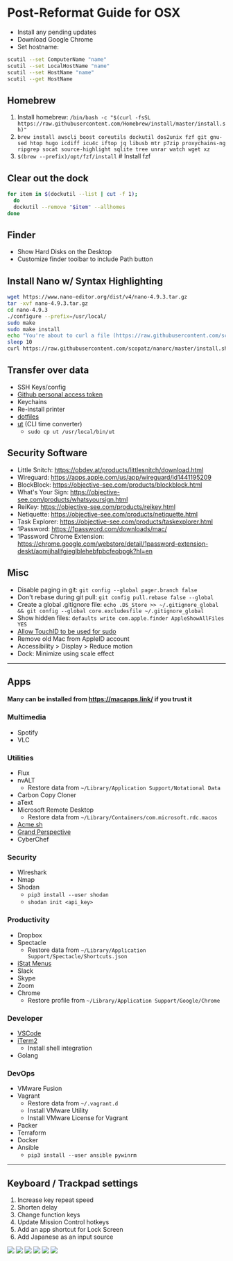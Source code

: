 # Post-Reformat Guide for OSX

* Install any pending updates
* Download Google Chrome
* Set hostname:
```bash
scutil --set ComputerName "name"
scutil --set LocalHostName "name"
scutil --set HostName "name"
scutil --get HostName
```

## Homebrew
1. Install homebrew: `/bin/bash -c "$(curl -fsSL https://raw.githubusercontent.com/Homebrew/install/master/install.sh)"`
2. ```brew install awscli boost coreutils dockutil dos2unix fzf git gnu-sed htop hugo icdiff icu4c iftop jq libusb mtr p7zip proxychains-ng ripgrep socat source-highlight sqlite tree unrar watch wget xz```
3. `$(brew --prefix)/opt/fzf/install` # Install fzf

## Clear out the dock
```bash
for item in $(dockutil --list | cut -f 1);
  do
  dockutil --remove "$item" --allhomes
done
```

## Finder
* Show Hard Disks on the Desktop
* Customize finder toolbar to include Path button

## Install Nano w/ Syntax Highlighting
```bash
wget https://www.nano-editor.org/dist/v4/nano-4.9.3.tar.gz
tar -xvf nano-4.9.3.tar.gz
cd nano-4.9.3
./configure --prefix=/usr/local/
sudo make
sudo make install
echo "You're about to curl a file (https://raw.githubusercontent.com/scopatz/nanorc/master/install.sh) and pipe it to sh. You have 10 seconds to abort..."
sleep 10
curl https://raw.githubusercontent.com/scopatz/nanorc/master/install.sh | sh
```

## Transfer over data
* SSH Keys/config
* [Github personal access token](https://github.com/settings/tokens/)
* Keychains
* Re-install printer
* [dotfiles](dotfiles/)
* [ut](files/ut) (CLI time converter)
  * `sudo cp ut /usr/local/bin/ut`

## Security Software
* Little Snitch: https://obdev.at/products/littlesnitch/download.html
* Wireguard: https://apps.apple.com/us/app/wireguard/id1441195209
* BlockBlock: https://objective-see.com/products/blockblock.html
* What's Your Sign: https://objective-see.com/products/whatsyoursign.html
* ReiKey: https://objective-see.com/products/reikey.html
* Netiquette: https://objective-see.com/products/netiquette.html
* Task Explorer: https://objective-see.com/products/taskexplorer.html
* 1Password: https://1password.com/downloads/mac/
* 1Password Chrome Extension: https://chrome.google.com/webstore/detail/1password-extension-deskt/aomjjhallfgjeglblehebfpbcfeobpgk?hl=en

## Misc
* Disable paging in git: `git config --global pager.branch false`
* Don't rebase during git pull: `git config pull.rebase false --global`
* Create a global .gitignore file: `echo .DS_Store >> ~/.gitignore_global && git config --global core.excludesfile ~/.gitignore_global`
* Show hidden files: `defaults write com.apple.finder AppleShowAllFiles YES`
* [Allow TouchID to be used for sudo](https://dev.to/equiman/how-to-use-macos-s-touch-id-on-terminal-5fh)
* Remove old Mac from AppleID account
* Accessibility > Display > Reduce motion
* Dock: Minimize using scale effect

---

## Apps
#### Many can be installed from https://macapps.link/ if you trust it

### Multimedia
* Spotify
* VLC

### Utilities
* Flux
* nvALT
  * Restore data from `~/Library/Application Support/Notational Data`
* Carbon Copy Cloner
* aText
* Microsoft Remote Desktop
    * Restore data from `~/Library/Containers/com.microsoft.rdc.macos`
* [Acme.sh](https://github.com/acmesh-official/acme.sh)
* [Grand Perspective](https://apps.apple.com/us/app/grandperspective/id1111570163?mt=12)
* CyberChef

### Security
* Wireshark
* Nmap
* Shodan
    * `pip3 install --user shodan`
    * `shodan init <api_key>`

### Productivity
* Dropbox
* Spectacle
  * Restore data from `~/Library/Application Support/Spectacle/Shortcuts.json`
* [iStat Menus](configs/iStat.ismp) 
* Slack
* Skype 
* Zoom
* Chrome
    * Restore profile from `~/Library/Application Support/Google/Chrome`

### Developer
* [VSCode](https://marketplace.visualstudio.com/items?itemName=Shan.code-settings-sync)
* [iTerm2](configs/iTerm.json)
    * Install shell integration
* Golang

### DevOps
* VMware Fusion
* Vagrant
    * Restore data from `~/.vagrant.d`
    * Install VMware Utility
    * Install VMware License for Vagrant
* Packer 
* Terraform 
* Docker
* Ansible 
  * `pip3 install --user ansible pywinrm`

---

## Keyboard / Trackpad settings
1. Increase key repeat speed
2. Shorten delay
3. Change function keys
4. Update Mission Control hotkeys
5. Add an app shortcut for Lock Screen
6. Add Japanese as an input source

![](img/kb1.png)
![](img/kb2.png)
![](img/kb3.png)
![](img/tp1.png)
![](img/tp2.png)
![](img/tp3.png)

